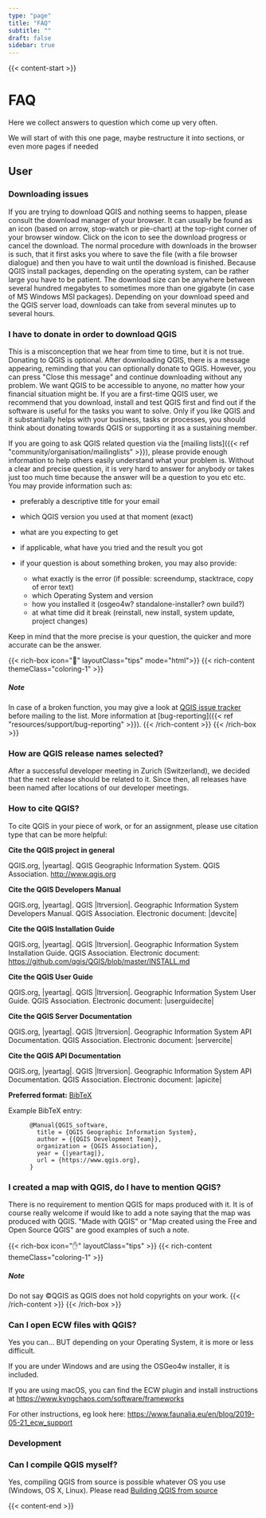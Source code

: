```yaml
---
type: "page"
title: "FAQ"
subtitle: ""
draft: false
sidebar: true
---
```


{{< content-start  >}}

# FAQ

Here we collect answers to question which come up very often.

We will start of with this one page, maybe restructure it into sections, or
even more pages if needed

## User

### Downloading issues

If you are trying to download QGIS and nothing seems to happen, please consult the download manager of your browser.
It can usually be found as an icon (based on arrow, stop-watch or pie-chart) at the top-right corner of your browser window.
Click on the icon to see the download progress or cancel the download. The normal procedure with downloads in the
browser is such, that it first asks you where to save the file (with a file browser dialogue) and then you have to wait
until the download is finished. Because QGIS install packages, depending on the operating system, can be rather large
you have to be patient. The download size can be anywhere between several hundred megabytes to sometimes more than
one gigabyte (in case of MS Windows MSI packages). Depending on your download speed and the QGIS server load, downloads
can take from several minutes up to several hours.

### I have to donate in order to download QGIS
This is a misconception that we hear from time to time, but it is not true. Donating to QGIS is optional.
After downloading QGIS, there is a message appearing, reminding that you can optionally donate to QGIS. However, you can press
"Close this message" and continue downloading without any problem. We want QGIS to be accessible to anyone, no matter
how your financial situation might be. If you are a first-time QGIS user, we recommend that you download, install and test
QGIS first and find out if the software is useful for the tasks you want to solve. Only if you like QGIS and it
substantially helps with your business, tasks or processes, you should think about donating towards QGIS or
supporting it as a sustaining member.

If you are going to ask QGIS related question via the [mailing lists]({{< ref "community/organisation/mailinglists" >}}),
please provide enough information to help others easily understand what your problem is.
Without a clear and precise question, it is very hard to answer for anybody or
takes just too much time because the answer will be a question to you etc etc.
You may provide information such as:

- preferably a descriptive title for your email
- which QGIS version you used at that moment (exact)
- what are you expecting to get
- if applicable, what have you tried and the result you got
- if your question is about something broken, you may also provide:

  - what exactly is the error (if possible: screendump, stacktrace, copy of error text)
  - which Operating System and version
  - how you installed it (osgeo4w? standalone-installer? own build?)
  - at what time did it break (reinstall, new install, system update, project changes)

Keep in mind that the more precise is your question, the quicker and more
accurate can be the answer.

{{< rich-box icon="💁" layoutClass="tips" mode="html">}}
{{< rich-content themeClass="coloring-1" >}}
##### Note
In case of a broken function, you may give a look at [QGIS issue tracker](https://github.com/qgis/QGIS/issues) before mailing to the list. More information at [bug-reporting]({{< ref "resources/support/bug-reporting" >}}).
{{< /rich-content >}}
{{< /rich-box >}}

### How are QGIS release names selected?
After a successful developer meeting in Zurich (Switzerland), we decided that
the next release should be related to it. Since then, all releases have been named
after locations of our developer meetings. 

### How to cite QGIS?

To cite QGIS in your piece of work, or for an assignment, please use citation type that can be more helpful:


**Cite the QGIS project in general**


QGIS.org, |yeartag|. QGIS Geographic Information System. QGIS Association. http://www.qgis.org


**Cite the QGIS Developers Manual**


QGIS.org, |yeartag|. QGIS |ltrversion|. Geographic Information System Developers Manual. QGIS Association. 
Electronic document: |devcite|


**Cite the QGIS Installation Guide**


QGIS.org, |yeartag|. QGIS |ltrversion|. Geographic Information System Installation Guide. QGIS Association. 
Electronic document: https://github.com/qgis/QGIS/blob/master/INSTALL.md


**Cite the QGIS User Guide**


QGIS.org, |yeartag|. QGIS |ltrversion|. Geographic Information System User Guide. QGIS Association. 
Electronic document: |userguidecite|

**Cite the QGIS Server Documentation**

QGIS.org, |yeartag|. QGIS |ltrversion|. Geographic Information System API Documentation. QGIS Association. 
Electronic document: |servercite|


**Cite the QGIS API Documentation**


QGIS.org, |yeartag|. QGIS |ltrversion|. Geographic Information System API Documentation. QGIS Association. 
Electronic document: |apicite|





**Preferred format:** [BibTeX](https://en.wikipedia.org/wiki/BibTeX)


Example BibTeX entry:

```
      @Manual{QGIS_software,
        title = {QGIS Geographic Information System},
        author = {{QGIS Development Team}},
        organization = {QGIS Association},
        year = {|yeartag|},
        url = {https://www.qgis.org},
      }
```

### I created a map with QGIS, do I have to mention QGIS?
There is no requirement to mention QGIS for maps produced with it.
It is of course really welcome if would like to add a note saying that the map was produced with QGIS.
"Made with QGIS" or "Map created using the Free and Open Source QGIS" are good examples of such a note.

{{< rich-box icon="✋" layoutClass="tips" >}}
{{< rich-content themeClass="coloring-1" >}}
##### Note

Do not say ©QGIS as QGIS does not hold copyrights on your work.
{{< /rich-content >}}
{{< /rich-box >}}

### Can I open ECW files with QGIS?
Yes you can... BUT depending on your Operating System, it is more or less difficult.

If you are under Windows and are using the OSGeo4w installer, it is included.

If you are using macOS, you can find the ECW plugin and install instructions at
https://www.kyngchaos.com/software/frameworks

For other instructions, eg look here: https://www.faunalia.eu/en/blog/2019-05-21_ecw_support


### Development

### Can I compile QGIS myself?

Yes, compiling QGIS from source is possible whatever OS you use (Windows, OS X,
Linux). Please read [Building QGIS from source](https://github.com/qgis/QGIS/blob/master/INSTALL.md)

{{< content-end >}}
